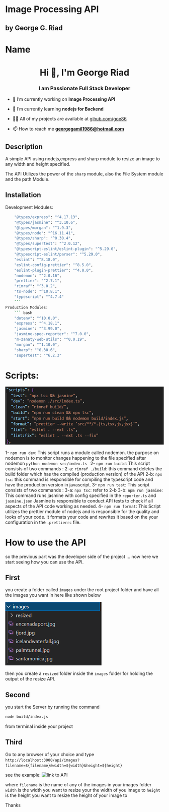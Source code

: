 # Image Processing API
## by George G. Riad
# Name

<h1 align="center">Hi 👋, I'm George Riad</h1>
<h3 align="center">I am Passionate Full Stack Developer</h3>

- 🔭 I’m currently working on **Image Processing API**

- 🌱 I’m currently learning **nodejs for Backend**

- 👨‍💻 All of my projects are available at [gihub.com/goe86](gihub.com/goe86)

- 📫 How to reach me **georgegamil1986@hotmail.com**

## Description
A simple API using nodejs,express and sharp module to resize an image to any width and height specified.

The API Utilizes the power of the ```sharp``` module, also the File System module and the path Module.

## Installation
Development Modules:
``` bash
    "@types/express": "^4.17.13",
    "@types/jasmine": "^3.10.6",
    "@types/morgan": "^1.9.3",
    "@types/node": "^16.11.41",
    "@types/sharp": "^0.30.4",
    "@types/supertest": "^2.0.12",
    "@typescript-eslint/eslint-plugin": "^5.29.0",
    "@typescript-eslint/parser": "^5.29.0",
    "eslint": "^8.18.0",
    "eslint-config-prettier": "^8.5.0",
    "eslint-plugin-prettier": "^4.0.0",
    "nodemon": "^2.0.16",
    "prettier": "^2.7.1",
    "rimraf": "^3.0.2",
    "ts-node": "^10.8.1",
    "typescript": "^4.7.4"
    ```
Production Modules:
    ``` bash
    "dotenv": "^10.0.0",
    "express": "^4.18.1",
    "jasmine": "^3.99.0",
    "jasmine-spec-reporter": "^7.0.0",
    "m-zanaty-web-utils": "^0.0.19",
    "morgan": "^1.10.0",
    "sharp": "^0.30.6",
    "supertest": "^6.2.3"
```  

# Scripts:

![scripts in the package.json file](Scripts_(Pkg.json).PNG)

1- ```npm run dev```: This script runs a module called nodemon. the purpose on nodemon is to monitor changes happening to the file specified after nodemon
    ```python
    nodemon src/index.ts
    ```
2- ```npm run build```: This script consists of two commands :
    2-a: ```rimraf ./build```: this command deletes the build folder which has the compiled (production version) of the API
    2-b: ```npx tsc```: this command is responsible for compiling the typescript code and have the production version in javascript.
3- ```npm run test```: This script consists of two commands :
    3-a: ```npx tsc```: refer to 2-b
    3-b: ```npm run jasmine```: This command runs jasmine with config specified in the ```reporter.ts``` and ```jasmine.json```
    Jasmine is responsible to conduct API tests to check if all aspects of the API code working as needed.
4- ```npm run format```: This Script utilizes the prettier module of nodejs and is responsible for the quality and looks of your code. it formats your code and rewrites it based on the your configuration in the ```.prettierrc``` file.

# How to use the API
so the previous part was the developer side of the project ... now here we start seeing how you can use the API.

## First
you create a folder called `images` under the root project folder and have all the images you want in here like shown below

![images_folder](images_folder.PNG)

then you create a ```resized``` folder inside the ```images``` folder for holding the output of the resize API.

## Second
you start the Server by running the command 
```bash
node build/index.js
```
from terminal inside your project
## Third 
Go to any browser of your choice and type
```http://localhost:3000/api/images?filename=${filename}&width=${width}&height=${height}```

see the example:
![link to API](server_API_link.PNG)

where
```filename``` is the name of any of the images in your images folder 
```width``` is the width you want to resize your the width of you image to 
```height``` is the height you want to resize the height of your image to



Thanks 